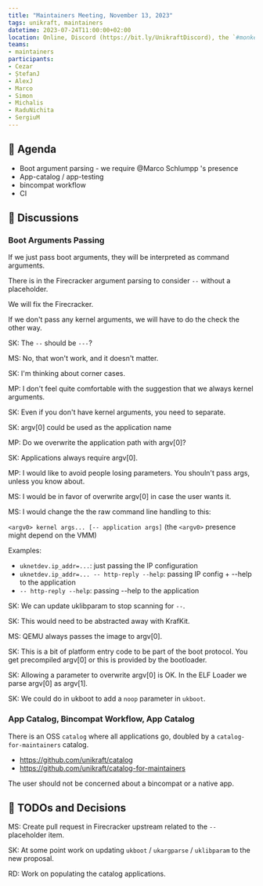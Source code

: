 ```yaml
---
title: "Maintainers Meeting, November 13, 2023"
tags: unikraft, maintainers
datetime: 2023-07-24T11:00:00+02:00
location: Online, Discord (https://bit.ly/UnikraftDiscord), the `#monkey-business` voice channel
teams:
- maintainers
participants:
- Cezar
- ȘtefanJ
- AlexJ
- Marco
- Simon
- Michalis
- RaduNichita
- SergiuM
---
```


## :dart: Agenda

* Boot argument parsing - we require @Marco Schlumpp 's presence
* App-catalog / app-testing
* bincompat workflow
* CI

## :closed_book: Discussions

### Boot Arguments Passing

If we just pass boot arguments, they will be interpreted as command arguments.

There is in the Firecracker argument parsing to consider `--` without a placeholder.

We will fix the Firecracker.

If we don't pass any kernel arguments, we will have to do the check the other way.

SK: The `--` should be `---`?

MS: No, that won't work, and it doesn't matter.

SK: I'm thinking about corner cases.

MP: I don't feel quite comfortable with the suggestion that we always kernel arguments.

SK: Even if you don't have kernel arguments, you need to separate.

SK: argv[0] could be used as the application name

MP: Do we overwrite the application path with argv[0]?

SK: Applications always require argv[0].

MP: I would like to avoid people losing parameters.
You shouln't pass args, unless you know about.

MS: I would be in favor of overwrite argv[0] in case the user wants it.

MS: I would change the the raw command line handling to this:

`<argv0> kernel args... [-- application args]` (the `<argv0>` presence might depend on the VMM)

Examples:

* `uknetdev.ip_addr=...`: just passing the IP configuration
* `uknetdev.ip_addr=... -- http-reply --help`: passing IP config + --help to the application
* `-- http-reply --help`: passing --help to the application

SK: We can update uklibparam to stop scanning for `--`.

SK: This would need to be abstracted away with KrafKit.

MS: QEMU always passes the image to argv[0].

SK: This is a bit of platform entry code to be part of the boot protocol.
You get precompiled argv[0] or this is provided by the bootloader.

SK: Allowing a parameter to overwrite argv[0] is OK.
In the ELF Loader we parse argv[0] as argv[1].

SK: We could do in ukboot to add a `noop` parameter in `ukboot`.

### App Catalog, Bincompat Workflow, App Catalog

There is an OSS `catalog` where all applications go, doubled by a `catalog-for-maintainers` catalog.

* https://github.com/unikraft/catalog
* https://github.com/unikraft/catalog-for-maintainers

The user should not be concerned about a bincompat or a native app.

## :wrench: TODOs and Decisions

MS: Create pull request in Firecracker upstream related to the `--` placeholder item.

SK: At some point work on updating `ukboot` / `ukargparse` / `uklibparam` to the new proposal.

RD: Work on populating the catalog applications.
